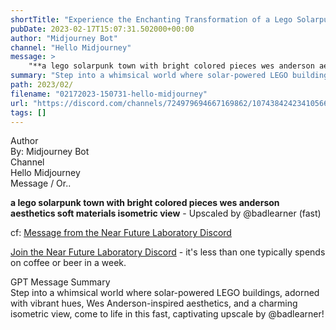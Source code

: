 ```yaml
---
shortTitle: "Experience the Enchanting Transformation of a Lego Solarpunk Town in Vibrant Hues, Wes Anderson-inspired Aesthetics, Soft Materials, and Isometric View - Now Upscaled by @​badlearner (Fast)"
pubDate: 2023-02-17T15:07:31.502000+00:00
author: "Midjourney Bot"
channel: "Hello Midjourney"
message: >
    "**a lego solarpunk town with bright colored pieces wes anderson aesthetics soft materials isometric view** - Upscaled by @​badlearner (fast)"
summary: "Step into a whimsical world where solar-powered LEGO buildings, adorned with vibrant hues, Wes Anderson-inspired aesthetics, and a charming isometric view, come to life in this fast, captivating upscale by @badlearner!"
path: 2023/02/
filename: "02172023-150731-hello-midjourney"
url: "https://discord.com/channels/724979694667169862/1074384242341056664/1076157959119323228"
tags: []
---
```

<div class="metadata-title-header pt-3 pb-3 pl-2">Author</div>    
<div class="bg-gray-200 p-4 rounded-md mb-4">   
By: Midjourney Bot
</div>

<div class="metadata-title-header pt-3 pb-3 pl-2">Channel</div>    
<div class="bg-gray-200 p-4 rounded-md mb-4">   
Hello Midjourney</span>
</div>

<div class="metadata-title-header pt-3 pb-3 pl-2">Message / Or..</div>    
<div class="human-content-container">  

**a lego solarpunk town with bright colored pieces wes anderson aesthetics soft materials isometric view** - Upscaled by @​badlearner (fast)


<!-- 
**a lego solarpunk town with bright colored pieces wes anderson aesthetics soft materials isometric view** - Upscaled by @​badlearner (fast)
 -->
</div>



cf: <a href="">Message from the Near Future Laboratory Discord</a>

<a href="">Join the Near Future Laboratory Discord</a> - it's less than one typically spends on coffee or beer in a week. 



<div class="metadata-title-header pt-3 pb-3 pl-2">GPT Message Summary</div>    
<div class="robot-content-container">
Step into a whimsical world where solar-powered LEGO buildings, adorned with vibrant hues, Wes Anderson-inspired aesthetics, and a charming isometric view, come to life in this fast, captivating upscale by @badlearner!
</div>
</div>